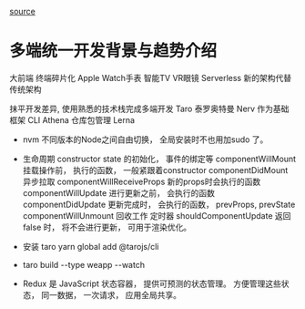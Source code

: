 [source](https://juejin.im/book/5b73a131f265da28065fb1cd/section/5b73a1316fb9a009ce489c30)

# 多端统一开发背景与趋势介绍
大前端 
终端碎片化 Apple Watch手表 智能TV VR眼镜
Serverless 新的架构代替传统架构

抹平开发差异, 使用熟悉的技术栈完成多端开发
Taro  泰罗奥特曼
Nerv  作为基础框架
CLI  Athena 
仓库包管理 Lerna

- nvm 不同版本的Node之间自由切换， 全局安装时不也用加sudo 了。 

- 生命周期
  constructor state 的初始化， 事件的绑定等
  componentWillMount  挂载操作前， 执行的函数， 一般紧跟着constructor 
  componentDidMount  异步拉取
  componentWillReceiveProps  新的props时会执行的函数
  componentWillUpdate   进行更新之前， 会执行的函数
  componentDidUpdate  更新完成时， 会执行的函数， prevProps, prevState
  componentWillUnmount  回收工作    定时器
  shouldComponentUpdate 返回false 时， 将不会进行更新， 可用于渲染优化。

- 安装 taro
  yarn global add @tarojs/cli
- taro build --type weapp --watch
- Redux 是 JavaScript 状态容器， 提供可预测的状态管理。 
  方便管理这些状态， 同一数据， 一次请求， 应用全局共享。
  

